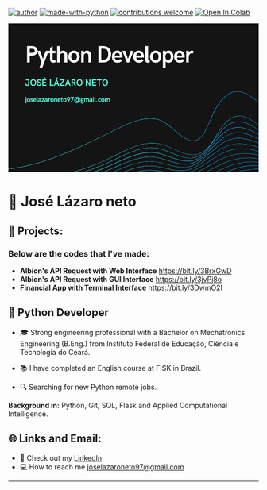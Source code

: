 [![author](https://img.shields.io/badge/author-JoseLazaroNeto-red)](https://www.linkedin.com/in/joselazaroneto232/) [![made-with-python](https://img.shields.io/badge/Made%20with-Python-1f425f.svg)](https://www.python.org/) [![contributions welcome](https://img.shields.io/badge/contributions-welcome-brightgreen.svg?style=flat)](https://github.com/Lazaro232) [![Open In Colab](https://colab.research.google.com/assets/colab-badge.svg)](https://chrome.google.com/webstore/detail/open-in-colab/iogfkhleblhcpcekbiedikdehleodpjo)

<p>
 <img src="Background.png" width="900" height="300"/ >
<p>
 
# :pushpin: José Lázaro neto
 

## :battery: Projects:
### Below are the codes that I've made:

* **Albion's API Request with Web Interface** https://bit.ly/3BrxGwD
* **Albion's API Request with GUI Interface** https://bit.ly/3jvPj8o
* **Financial App with Terminal Interface** https://bit.ly/3DwmO2l
 
## :dart: Python Developer

 * :mortar_board: Strong engineering professional with a Bachelor on Mechatronics Engineering (B.Eng.) from Instituto Federal de Educação, Ciência e Tecnologia do Ceará.

* :books: I have completed an English course at FISK in Brazil.

* :mag: Searching for new Python remote jobs.


**Background in:** Python, Git, SQL, Flask and Applied Computational Intelligence.
 

## :globe_with_meridians: Links and Email:
* :page_with_curl: Check out my [LinkedIn](https://www.linkedin.com/in/joselazaroneto232/)
* :computer: How to reach me joselazaroneto97@gmail.com

 
---




